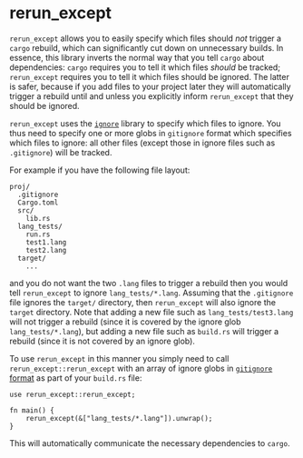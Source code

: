 # rerun_except

`rerun_except` allows you to easily specify which files should *not* trigger a
`cargo` rebuild, which can significantly cut down on unnecessary builds. In
essence, this library inverts the normal way that you tell `cargo` about
dependencies: `cargo` requires you to tell it which files *should* be tracked;
`rerun_except` requires you to tell it which files should be ignored. The
latter is safer, because if you add files to your project later they will
automatically trigger a rebuild until and unless you explicitly inform
`rerun_except` that they should be ignored.

`rerun_except` uses the [`ignore`](https://crates.io/crates/ignore) library to
specify which files to ignore. You thus need to specify one or more globs in
`gitignore` format which specifies which files to ignore: all other files
(except those in ignore files such as `.gitignore`) will be tracked.

For example if you have the following file layout:

```text
proj/
  .gitignore
  Cargo.toml
  src/
    lib.rs
  lang_tests/
    run.rs
    test1.lang
    test2.lang
  target/
    ...
```

and you do not want the two `.lang` files to trigger a rebuild then you would
tell `rerun_except` to ignore `lang_tests/*.lang`. Assuming that the
`.gitignore` file ignores the `target/` directory, then `rerun_except` will
also ignore the `target` directory. Note that adding a new file such as
`lang_tests/test3.lang` will not trigger a rebuild (since it is covered by the
ignore glob `lang_tests/*.lang`), but adding a new file such as `build.rs` will
trigger a rebuild (since it is not covered by an ignore glob).

To use `rerun_except` in this manner you simply need to call
`rerun_except::rerun_except` with an array of ignore globs in [`gitignore`
format](https://git-scm.com/docs/gitignore) as part of your `build.rs` file:

```rust,ignore
use rerun_except::rerun_except;

fn main() {
    rerun_except(&["lang_tests/*.lang"]).unwrap();
}
```

This will automatically communicate the necessary dependencies to `cargo`.
